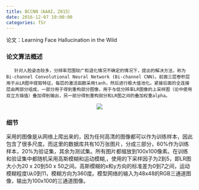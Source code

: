 ```yaml
---
title: BCCNN（AAAI，2015）
date: 2016-12-07 19:00:00
categories: fSr
---
```


<script type="text/javascript" src="http://cdn.mathjax.org/mathjax/latest/MathJax.js?config=default"></script>

论文：Learning Face Hallucination in the Wild

### 论文算法概述

       针对人脸姿态较多，分辨率范围较广和退化情况不确定的情况下，提出的解决方法，称为Bi-channel Convolutional Neural Network (Bi-channel CNN)。前面三层卷积层用于从LR图中提取特征，每层的激活函数采用tanh，然后进行极大值池化。紧接后面的全连接层由两部分组成，一部分用于得到重构部分图像，用于与低分辨率LR图像的上采样图（论中使用双立方插值）叠加得到输出，另一部分得到重构部分和LR图之间的叠加权重alpha。

<center><img src="{{ site.baseurl }}/images/pdSr/bccnn1.png"></center>

### 细节

   采用的图像是从网络上爬出来的，因为任何高清的图像都可以作为训练样本，因此包含了很多尺度。而这里的数据库共有10万张图片，分成三部分，60%作为训练样本，20%为验证集，其余为测试集。所有图片都缩放到100x100像素。在训练和验证集中都随机采用高斯模糊和运动模糊,，使用的下采样因子为2到5，即LR图大小为20 x 20到50 x 50之间。高斯模糊的x和y方向的标准差为0到7之间，运动模糊程度l从0到11，模糊方向为360度。模型网络的输入为48x48的RGB三通道图像，输出为100x100的三通道图像。

